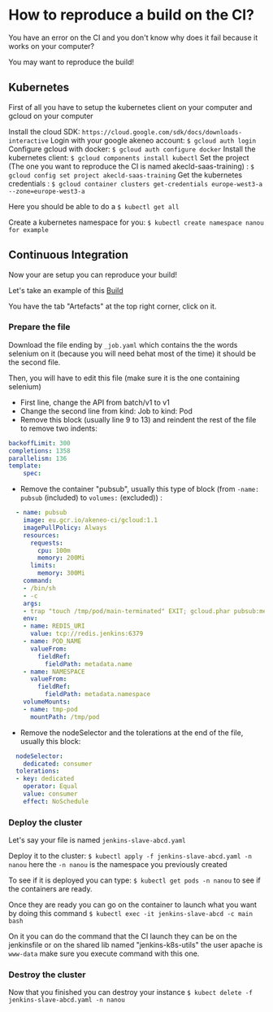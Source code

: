 # How to reproduce a build on the CI?

You have an error on the CI and you don't know why does it fail because it works on your computer?

You may want to reproduce the build!

## Kubernetes

First of all you have to setup the kubernetes client on your computer and gcloud on your computer

Install the cloud SDK: `https://cloud.google.com/sdk/docs/downloads-interactive`
Login with your google akeneo account: `$ gcloud auth login`
Configure gcloud with docker: `$ gcloud auth configure docker`
Install the kubernetes client: `$ gcloud components install kubectl`
Set the project (The one you want to reproduce the CI is named akecld-saas-training) : `$ gcloud config set project akecld-saas-training`
Get the kubernetes credentials : `$ gcloud container clusters get-credentials europe-west3-a --zone=europe-west3-a`

Here you should be able to do a `$ kubectl get all`

Create a kubernetes namespace for you: `$ kubectl create namespace nanou for example`

## Continuous Integration

Now your are setup you can reproduce your build!

Let's take an example of this [Build](https://ci.akeneo.com/blue/organizations/jenkins/akeneo%2Fpim-enterprise-dev/detail/PR-4744/7/)

You have the tab "Artefacts" at the top right corner, click on it.

### Prepare the file

Download the file ending by `_job.yaml`  which contains the the words selenium on it (because you will need behat most of the time) it should be the second file.

Then, you will have to edit this file (make sure it is the one containing selenium)

- First line, change the API from batch/v1 to v1
- Change the second line from kind: Job to kind: Pod
- Remove this block (usually line 9 to 13) and reindent the rest of the file to remove two indents:
```yaml
backoffLimit: 300
completions: 1358
parallelism: 136
template:
    spec:
```

- Remove the container "pubsub", usually this type of block (from `-name: pubsub` (included) to `volumes:` (excluded)) :
```yaml
  - name: pubsub
    image: eu.gcr.io/akeneo-ci/gcloud:1.1
    imagePullPolicy: Always
    resources:
      requests:
        cpu: 100m
        memory: 200Mi
      limits:
        memory: 300Mi
    command:
    - /bin/sh
    - -c
    args:
    - trap "touch /tmp/pod/main-terminated" EXIT; gcloud.phar pubsub:message:consume jenkins-slave-096rl-33qzj-subscription jenkins-slave-096rl-33qzj-results
    env:
    - name: REDIS_URI
      value: tcp://redis.jenkins:6379
    - name: POD_NAME
      valueFrom:
        fieldRef:
          fieldPath: metadata.name
    - name: NAMESPACE
      valueFrom:
        fieldRef:
          fieldPath: metadata.namespace
    volumeMounts:
    - name: tmp-pod
      mountPath: /tmp/pod
```
- Remove the nodeSelector and the tolerations at the end of the file, usually this block:
```yaml
  nodeSelector:
    dedicated: consumer
  tolerations:
  - key: dedicated
    operator: Equal
    value: consumer
    effect: NoSchedule
```

### Deploy the cluster

Let's say your file is named `jenkins-slave-abcd.yaml`

Deploy it to the cluster: `$ kubectl apply -f jenkins-slave-abcd.yaml -n nanou` here the `-n nanou` is the namespace you previously created

To see if it is deployed you can type: `$ kubectl get pods -n nanou` to see if the containers are ready.

Once they are ready you can go on the container to launch what you want by doing this command `$ kubectl exec -it jenkins-slave-abcd -c main bash`

On it you can do the command that the CI launch they can be on the jenkinsfile or on the shared lib named "jenkins-k8s-utils" the user apache is `www-data` make sure you execute command with this one.

### Destroy the cluster

Now that you finished you can destroy your instance `$ kubect delete -f jenkins-slave-abcd.yaml -n nanou`
